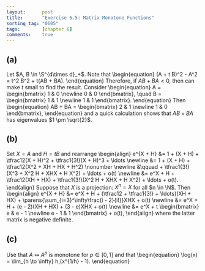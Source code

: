 ```yaml
---
layout:      post
title:       "Exercise 6.5: Matrix Monotone Functions"
sorting_tag: "0605"
tags:        [chapter 6]
comments:    true
---
```


## (a)
Let $A, B \in \S^{d\times d}_+$.
Note that
\begin{equation}
    (A + t B)^2 - A^2 = t^2 B^2 + t(AB + BA).
\end{equation}
Therefore, if $AB + BA < 0$, then can make $t$ small to find the result.
Consider
\begin{equation}
    A = \begin{bmatrix}
        1 & 0 \newline
        0 & 0
    \end{bmatrix}, \quad
    B = \begin{bmatrix}
        1 & 1 \newline
        1 & 1
    \end{bmatrix}.
\end{equation}
Then
\begin{equation}
    AB + BA = \begin{bmatrix}
        2 & 1 \newline
        1 & 0
    \end{bmatrix},
\end{equation}
and a quick calculation shows that $AB + BA$ has eigenvalues $1 \pm \sqrt{2}$.

## (b)
Set $X = A$ and $H = tB$ and rearrange
\begin{align}
    e^{X + H}
    &= 1 + (X + H) + \tfrac12(X + H)^2 + \tfrac1{3!}(X + H)^3 + \ldots \newline
    &= 1 + (X + H) + \tfrac12(X^2 + XH + HX + H^2) \nonumber \newline
    &\qquad + \tfrac1{3!}(X^3 + X^2 H + XHX + H X^2) + \ldots + o(t) \newline
    &= e^X + H + \tfrac12(XH + HX) + \tfrac1{3!}(X^2 H + XHX + H X^2) + \ldots + o(t).
\end{align}
Suppose that $X$ is a projection: $X^n = X$ for all $n \in \N$.
Then
\begin{align}
    e^{X + H}
    &= e^X + H + (\tfrac12 + \tfrac1{3!} + \ldots)(XH + HX) + \parens{\sum_{i=3}^\infty\frac{i - 2}{i!}}XHX + o(t) \newline
    &= e^X + H + (e - 2)(XH + HX) + (3 - e)XHX + o(t) \newline
    &= e^X + t \begin{bmatrix}
        e & e - 1 \newline e - 1 & 1
    \end{bmatrix} + o(t),
\end{align}
where the latter matrix is negative definite.

## (c)
Use that $A \mapsto A^p$ is monotone for $p \in [0, 1]$ and that
\begin{equation}
    \log(x) = \lim_{h \to \infty} h\,(x^{1/h} - 1).
\end{equation}